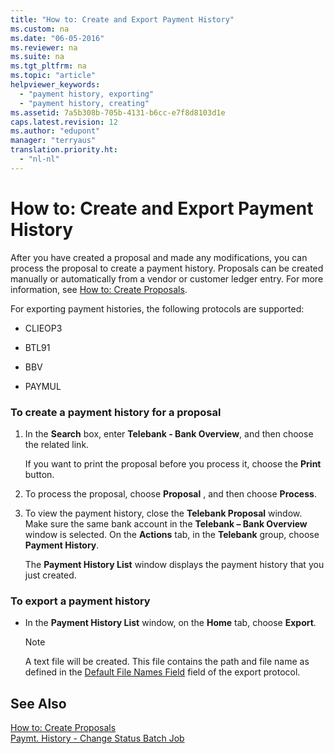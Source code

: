 ```yaml
---
title: "How to: Create and Export Payment History"
ms.custom: na
ms.date: "06-05-2016"
ms.reviewer: na
ms.suite: na
ms.tgt_pltfrm: na
ms.topic: "article"
helpviewer_keywords: 
  - "payment history, exporting"
  - "payment history, creating"
ms.assetid: 7a5b308b-705b-4131-b6cc-e7f8d8103d1e
caps.latest.revision: 12
ms.author: "edupont"
manager: "terryaus"
translation.priority.ht: 
  - "nl-nl"
---
```

# How to: Create and Export Payment History
After you have created a proposal and made any modifications, you can process the proposal to create a payment history. Proposals can be created manually or automatically from a vendor or customer ledger entry. For more information, see [How to: Create Proposals](../../LocalFunctionalityForMicrosoftDynamicsNav2016/Netherlands/how-to-create-proposals.md).  
  
 For exporting payment histories, the following protocols are supported:  
  
-   CLIEOP3  
  
-   BTL91  
  
-   BBV  
  
-   PAYMUL  
  
### To create a payment history for a proposal  
  
1.  In the **Search** box, enter **Telebank \- Bank Overview**, and then choose the related link.  
  
     If you want to print the proposal before you process it, choose the **Print** button.  
  
2.  To process the proposal, choose **Proposal** , and then choose **Process**.  
  
3.  To view the payment history, close the **Telebank Proposal** window. Make sure the same bank account in the **Telebank – Bank Overview** window is selected. On the **Actions** tab, in the **Telebank** group, choose **Payment History**.  
  
     The **Payment History List** window displays the payment history that you just created.  
  
### To export a payment history  
  
-   In the **Payment History List** window, on the **Home** tab, choose **Export**.  
  
    > [!NOTE]  
    >  A text file will be created. This file contains the path and file name as defined in the [Default File Names Field](../../LocalFunctionalityForMicrosoftDynamicsNav2016/Netherlands/-$-t_11000005_21-default-file-names-field-$-.md) field of the export protocol.  
  
## See Also  
 [How to: Create Proposals](../../LocalFunctionalityForMicrosoftDynamicsNav2016/Netherlands/how-to-create-proposals.md)   
 [Paymt. History \- Change Status Batch Job](../../LocalFunctionalityForMicrosoftDynamicsNav2016/Netherlands/-$-b_11000003-paymt.-history-change-status-batch-job-$-.md)